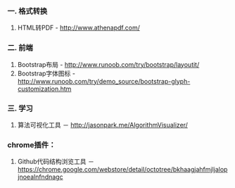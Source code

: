 ### 一. 格式转换
1. HTML转PDF - http://www.athenapdf.com/

### 二. 前端
1. Bootstrap布局 - http://www.runoob.com/try/bootstrap/layoutit/
2. Bootstrap字体图标 - http://www.runoob.com/try/demo_source/bootstrap-glyph-customization.htm

### 三. 学习
1. 算法可视化工具 － http://jasonpark.me/AlgorithmVisualizer/

### chrome插件：
1. Github代码结构浏览工具 － https://chrome.google.com/webstore/detail/octotree/bkhaagjahfmjljalopjnoealnfndnagc
